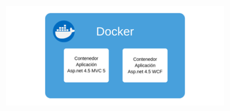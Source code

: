 <h1 class="title" style="display:none">Resultados: Sprint 1</h1>

<img src="media\images\Docker.png" alt="Docker" style="margin: 15px 0px;
                                                                            background: none;
                                                                            border: 0;
                                                                            box-shadow: none;">